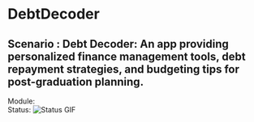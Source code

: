 # DebtDecoder 

## Scenario : Debt Decoder: An app providing personalized finance management tools, debt repayment strategies, and budgeting tips for post-graduation planning.

Module:<br>
Status:
![Status GIF](https://github.com/Bernardbyy/DebtDecoder/assets/75737130/3a5eb99e-67ad-4611-8830-1ee6b3c64721)
